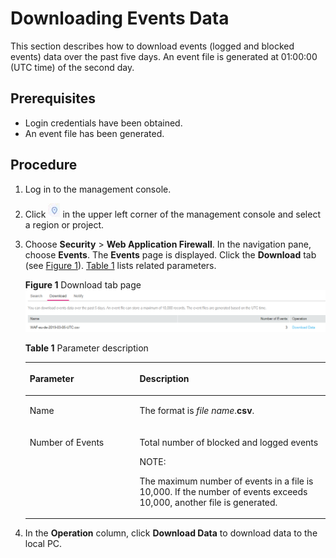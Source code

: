 # Downloading Events Data<a name="waf_01_0077"></a>

This section describes how to download events \(logged and blocked events\) data over the past five days. An event file is generated at 01:00:00 \(UTC time\) of the second day.

## Prerequisites<a name="section1176215532159"></a>

-   Login credentials have been obtained.
-   An event file has been generated.

## Procedure<a name="section77018751616"></a>

1.  Log in to the management console.
2.  Click  ![](figures/icon-region.png)  in the upper left corner of the management console and select a region or project.
3.  Choose  **Security**  \>  **Web Application Firewall**. In the navigation pane, choose  **Events**. The  **Events**  page is displayed. Click the  **Download**  tab \(see  [Figure 1](#fig667514141105)\).  [Table 1](#table3449146163213)  lists related parameters.

    **Figure  1**  Download tab page<a name="fig667514141105"></a>  
    ![](figures/download-tab-page.png "download-tab-page")

    **Table  1**  Parameter description

    <a name="table3449146163213"></a>
    <table><thead align="left"><tr id="row1845012462324"><th class="cellrowborder" valign="top" width="36.57%" id="mcps1.2.3.1.1"><p id="p84501346193210"><a name="p84501346193210"></a><a name="p84501346193210"></a>Parameter</p>
    </th>
    <th class="cellrowborder" valign="top" width="63.43%" id="mcps1.2.3.1.2"><p id="p1245011464323"><a name="p1245011464323"></a><a name="p1245011464323"></a>Description</p>
    </th>
    </tr>
    </thead>
    <tbody><tr id="row19450114614323"><td class="cellrowborder" valign="top" width="36.57%" headers="mcps1.2.3.1.1 "><p id="p164501946183213"><a name="p164501946183213"></a><a name="p164501946183213"></a>Name</p>
    </td>
    <td class="cellrowborder" valign="top" width="63.43%" headers="mcps1.2.3.1.2 "><p id="p1345014617322"><a name="p1345014617322"></a><a name="p1345014617322"></a>The format is <em id="i10172429102415"><a name="i10172429102415"></a><a name="i10172429102415"></a>file name</em>.<strong id="b360983216241"><a name="b360983216241"></a><a name="b360983216241"></a>csv</strong>.</p>
    </td>
    </tr>
    <tr id="row124508467329"><td class="cellrowborder" valign="top" width="36.57%" headers="mcps1.2.3.1.1 "><p id="p64501046103217"><a name="p64501046103217"></a><a name="p64501046103217"></a>Number of Events</p>
    </td>
    <td class="cellrowborder" valign="top" width="63.43%" headers="mcps1.2.3.1.2 "><p id="p1645014463327"><a name="p1645014463327"></a><a name="p1645014463327"></a>Total number of blocked and logged events</p>
    <div class="note" id="note2504194613499"><a name="note2504194613499"></a><a name="note2504194613499"></a><span class="notetitle"> NOTE: </span><div class="notebody"><p id="p1504134664913"><a name="p1504134664913"></a><a name="p1504134664913"></a>The maximum number of events in a file is 10,000. If the number of events exceeds 10,000, another file is generated.</p>
    </div></div>
    </td>
    </tr>
    </tbody>
    </table>

4.  In the  **Operation**  column, click  **Download Data**  to download data to the local PC.

